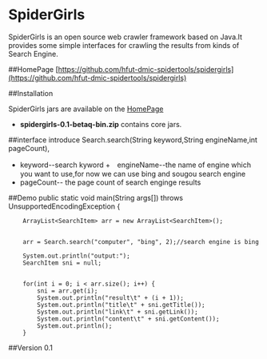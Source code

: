 # SpiderGirls
SpiderGirls is an open source web crawler framework based on Java.It provides
  some simple interfaces for crawling the results from kinds of Search Engine. 


##HomePage
[https://github.com/hfut-dmic-spidertools/spidergirls](https://github.com/hfut-dmic-spidertools/spidergirls)


##Installation

SpiderGirls jars are available on the [HomePage](https://github.com/hfut-dmic-spidertools/spidergirls)

+ __spidergirls-0.1-betaq-bin.zip__ contains core jars.


##interface introduce
Search.search(String keyword,String engineName,int pageCount),
+ keyword--search kyword
+　engineName--the name of engine which you want to use,for now we can use bing and sougou search engine
+ pageCount-- the page count of search enginge results


##Demo
  public static void main(String args[]) throws UnsupportedEncodingException {

        ArrayList<SearchItem> arr = new ArrayList<SearchItem>();


        arr = Search.search("computer", "bing", 2);//search engine is bing

        System.out.println("output:");
        SearchItem sni = null;


        for(int i = 0; i < arr.size(); i++) {
            sni = arr.get(i);
            System.out.println("result\t" + (i + 1));
            System.out.println("title\t" + sni.getTitle());
            System.out.println("link\t" + sni.getLink());
            System.out.println("content\t" + sni.getContent());
            System.out.println();
        }

##Version 
0.1